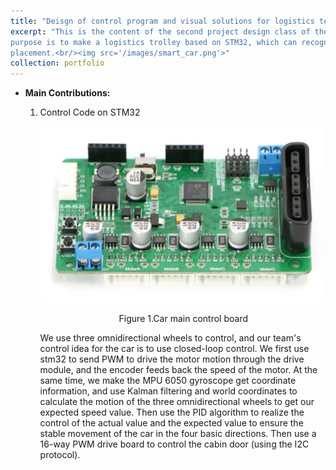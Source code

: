 ```yaml
---
title: "Deisgn of control program and visual solutions for logistics terminal delivery vehicles"
excerpt: "This is the content of the second project design class of the School of Robotics. The
purpose is to make a logistics trolley based on STM32, which can recognize traffic lights and walk logically, and identify designated blocks to arrive at designated locations for
placement.<br/><img src='/images/smart_car.png'>"
collection: portfolio
---
```


- **Main Contributions:**
  
  1. Control Code on STM32
     
     ![error](https://github.com/JIAlonglong/JIAlonglong.github.io/blob/master/images/stm32F4.png?raw=true)
     
                                     Figure 1.Car main control board
     
     We use three omnidirectional wheels to control, and our team's control idea for the car is to use closed-loop control. We first use stm32 to send PWM to drive the motor motion through the drive module, and the encoder feeds back the speed of the motor. At the same time, we make the MPU 6050 gyroscope get coordinate information, and use Kalman filtering and world coordinates to calculate the motion of the three omnidirectional wheels to get our expected speed value. Then use the PID algorithm to realize the control of the actual value and the expected value to ensure the stable movement of the car in the four basic directions. Then use a 16-way PWM drive board to control the cabin door (using the I2C protocol).
